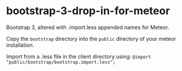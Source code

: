 bootstrap-3-drop-in-for-meteor
==============================

Bootstrap 3, altered with .import.less appended names for Meteor.

Copy the ````bootstrap```` directory into the ````public```` directory of your meteor installation.

Import from a .less file in the client directory using: ````@import "public/bootstrap/bootstrap.import.less";````
